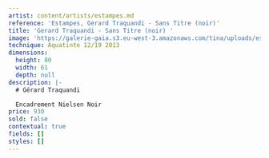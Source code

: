 ```yaml
---
artist: content/artists/estampes.md
reference: 'Estampes, Gerard Traquandi - Sans Titre (noir)'
title: 'Gerard Traquandi - Sans Titre (noir) '
image: 'https://galerie-gaia.s3.eu-west-3.amazonaws.com/tina/uploads/estampes/galeriegaia_Traquandi_SansTitre(noir)_80x61-01.jpg'
technique: Aquatinte 12/19 2013
dimensions:
  height: 80
  width: 61
  depth: null
description: |-
  # Gérard Traquandi

  Encadrement Nielsen Noir
price: 930
sold: false
contextual: true
fields: []
styles: []
---
```


